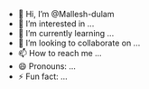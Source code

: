 - 👋 Hi, I’m @Mallesh-dulam
- 👀 I’m interested in ...
- 🌱 I’m currently learning ...
- 💞️ I’m looking to collaborate on ...
- 📫 How to reach me ...
- 😄 Pronouns: ...
- ⚡ Fun fact: ...

<!---
Mallesh-dulam/Mallesh-dulam is a ✨ special ✨ repository because its `README.md` (this file) appears on your GitHub profile.
You can click the Preview link to take a look at your changes.
--->
